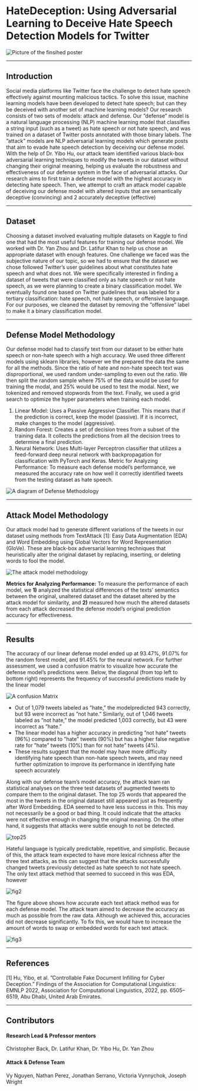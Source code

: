 # HateDeception: Using Adversarial Learning to Deceive Hate Speech Detection Models for Twitter

![Picture of the finsihed poster](readmeContent\HateDeception.png)

---

## Introduction

Social media platforms like Twitter face the challenge to detect hate speech effectively against mounting malicious tactics. To solve this issue, machine learning models have been developed to detect hate speech; but can they be deceived with another set of machine learning models? Our research consists of two sets of models: attack and defense. Our ”defense” model is a natural language processing (NLP) machine learning model that classifies a string input (such as a tweet) as hate speech or not hate speech, and was trained on a dataset of Twitter posts annotated with those binary labels. The ”attack” models are NLP adversarial learning models which generate posts that aim to evade hate speech detection by deceiving our defense model. With the help of Dr. Yibo Hu, our attack team identified various black-box adversarial learning techniques to modify the tweets in our dataset without changing their original meaning, helping us evaluate the robustness and effectiveness of our defense system in the face of adversarial attacks. Our research aims to first train a defense model with the highest accuracy in detecting hate speech. Then, we attempt to craft an attack model capable of deceiving our defense model with altered inputs that are semantically deceptive (convincing) and 2 accurately deceptive (effective)

---

## Dataset

Choosing a dataset involved evaluating multiple datasets on Kaggle to find one that had the most useful features for training our defense model. We worked with Dr. Yan Zhou and Dr. Latifur Khan to help us chose an appropriate dataset with enough features. One challenge we faced was the subjective nature of our topic, so we had to ensure that the dataset we chose followed Twitter’s user guidelines about what constitutes hate speech and what does not. We were specifically interested in finding a dataset of tweets that were classified only as hate speech or not hate speech, as we were planning to create a binary classification model. We eventually found one based on Twitter guidelines that was labeled for a tertiary classification: hate speech, not hate speech, or offensive language. For our purposes, we cleaned the dataset by removing the ”offensive” label to make it a binary classification model.

---

## Defense Model Methodology

Our defense model had to classify text from our dataset to be either hate speech or non-hate speech with a high accuracy. We used three different models using sklearn libraries, however we the prepared the data the same for all the methods. Since the ratio of hate and non-hate speech text was disproportional, we used random under-sampling to even out the ratio. We then split the random sample where 75% of the data would be used for training the modal, and 25% would be used to test the modal. Next, we tokenized and removed stopwords from the text. Finally, we used a grid search to optimize the hyper parameters when training each model.

1. Linear Model: Uses a Passive Aggressive Classifier. This means that if the prediction is correct,
keep the model (passive). If it is incorrect, make changes to the model (aggressive).
2. Random Forest: Creates a set of decision trees from a subset of the training data. It collects the
predictions from all the decision trees to determine a final prediction.
3. Neural Network: Uses Multi-layer Perceptron classifier that utilizes a feed-forward deep neural
network with backpropagation for classification with PyTorch and Keras.
Metric for Analyzing Performance: To measure each defense model’s performance, we measured
the accuracy rate on how well it correctly identified tweets from the testing dataset as hate speech.

![A diagram of Defense Methodology](readmeContent\defenseteamdiagramdrawing.png)

---

## Attack Model Methodology

Our attack model had to generate different variations of the tweets in our dataset using methods from TextAttack [1]: Easy Data Augmentation (EDA) and Word Embedding using Global Vectors for Word Representation (GloVe). These are black-box adversarial learning techniques that heuristically alter the original dataset by replacing, inserting, or deleting words to fool the model.

![The attack model methodology](readmeContent\textattackdiagram.png)

__Metrics for Analyzing Performance:__ To measure the performance of each model, we __1)__ analyzed the statistical differences of the texts’ semantics between the original, unaltered dataset and the dataset altered by the attack model for similarity, and __2)__ measured how much the altered datasets from each attack decreased the defense model’s original prediction accuracy for effectiveness.

---

## Results

The accuracy of our linear defense model ended up at 93.47%, 91.07% for the random forest model, and 91.45% for the neural network. For further assessment, we used a confusion matrix to visualize how accurate the defense model’s predictions were. Below, the diagonal (from top left to bottom right) represents the frequency of successful predictions made by the linear model

![A confusion Matrix](readmeContent\confusionmatrix.png)

- Out of 1,079 tweets labeled as ”hate,” the modelpredicted 943 correctly, but 93 were incorrect as ”not hate.” Similarly, out of 1,046 tweets labeled as ”not hate,” the model predicted 1,003 correctly, but 43 were incorrect as ”hate.”
- The linear model has a higher accuracy in predicting ”not hate” tweets (96%) compared to ”hate” tweets (90%) but has a higher false negative rate for ”hate” tweets (10%) than for  not hate” tweets (4%). 
- These results suggest that the model may have more difficulty identifying hate speech than non-hate speech tweets, and may need further optimization to improve its performance in identifying hate speech accurately

Along with our defense team’s model accuracy, the attack team ran statistical analyses on the three test datasets of augmented tweets to compare them to the original dataset. The top 25 words that appeared the most in the tweets in the original dataset still appeared just as frequently after Word Embedding. EDA seemed to have less success in this. This may not necessarily be a good or bad thing. It could indicate that the attacks were not effective enough in changing the original meaning. On the other hand, it suggests that attacks were subtle enough to not be detected.

![top25](readmeContent/results1.png)

Hateful language is typically predictable, repetitive, and simplistic. Because of this, the attack team expected to have more lexical richness after the three text attacks, as this can suggest that the attacks successfully changed tweets previously detected as hate speech to not hate speech. The only text attack method that seemed to succeed in this was EDA, however

![fig2](readmeContent/results2.png)

The figure above shows how accurate each text attack method was for each defense model. The attack team aimed to decrease the accuracy as much as possible from the raw data. Although we achieved this, accuracies did not decrease significantly. To fix this, we would have to increase the amount of words to swap or embedded words for each text attack.

![fig3](readmeContent/results3.jpg)

---

## References

[1] Hu, Yibo, et al. ”Controllable Fake Document Infilling for Cyber Deception.” Findings of the Association for Computational Linguistics:
EMNLP 2022, Association for Computational Linguistics, 2022, pp. 6505–6519, Abu Dhabi, United Arab Emirates.

--- 

## Contributors

#### Research Lead & Professor mentors 

Christopher Back, Dr. Latifur Khan, Dr. Yibo Hu, Dr. Yan Zhou

#### Attack & Defense Team

Vy Nguyen, Nathan Perez, Jonathan Serrano, Victoria Vynnychok, Joseph Wright
